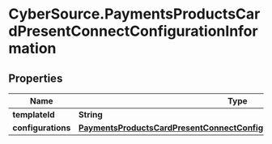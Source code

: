 # CyberSource.PaymentsProductsCardPresentConnectConfigurationInformation

## Properties
Name | Type | Description | Notes
------------ | ------------- | ------------- | -------------
**templateId** | **String** |  | [optional] 
**configurations** | [**PaymentsProductsCardPresentConnectConfigurationInformationConfigurations**](PaymentsProductsCardPresentConnectConfigurationInformationConfigurations.md) |  | [optional] 


